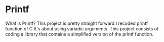 # Printf
What is Printf?
This project is pretty straight forward.I recoded printf function of C.It's about using variadic arguments.
This project consists of coding a library that contains a simplified version of the printf function.
